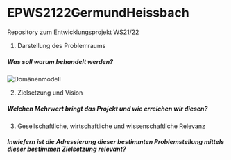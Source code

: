 # EPWS2122GermundHeissbach
Repository zum Entwicklungsprojekt WS21/22

1. Darstellung des Problemraums
##### Was soll warum behandelt werden?

![Domänenmodell](https://raw.githubusercontent.com/verenaheissbach/EPWS2122GermundHeissbach/main/images/Dom%C3%A4nenmodell%20EP_Iteration1.png)



2. Zielsetzung und Vision
##### Welchen Mehrwert bringt das Projekt und wie erreichen wir diesen?



3. Gesellschaftliche, wirtschaftliche und wissenschaftliche Relevanz
##### Inwiefern ist die Adressierung dieser bestimmten Problemstellung mittels dieser bestimmen Zielsetzung relevant?

